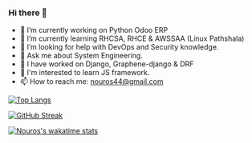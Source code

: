 ### Hi there 👋

<!--
**nou-ros/nou-ros** is a ✨ _special_ ✨ repository because its `README.md` (this file) appears on your GitHub profile.

Here are some ideas to get you started:
-->
- 🔭 I’m currently working on Python Odoo ERP
- 🌱 I’m currently learning RHCSA, RHCE & AWSSAA (Linux Pathshala)
- 🤔 I’m looking for help with DevOps and Security knowledge.
- 💬 Ask me about System Engineering. 
- :art: I have worked on Django, Graphene-django & DRF
- :book: I'm interested to learn JS framework.
- 📫 How to reach me: nouros44@gmail.com


[![Top Langs](https://github-readme-stats.vercel.app/api/top-langs/?username=nou-ros&layout=compact&langs_count=15)](https://github.com/nou-ros/github-readme-stats)

[![GitHub Streak](https://github-readme-streak-stats.herokuapp.com?user=nou-ros&theme=merko&date_format=M%20j%5B%2C%20Y%5D)](https://git.io/streak-stats)

[![Nouros's wakatime stats](https://github-readme-stats.vercel.app/api/wakatime?username=nou-ros)](https://github.com/nou-ros/github-readme-stats)

